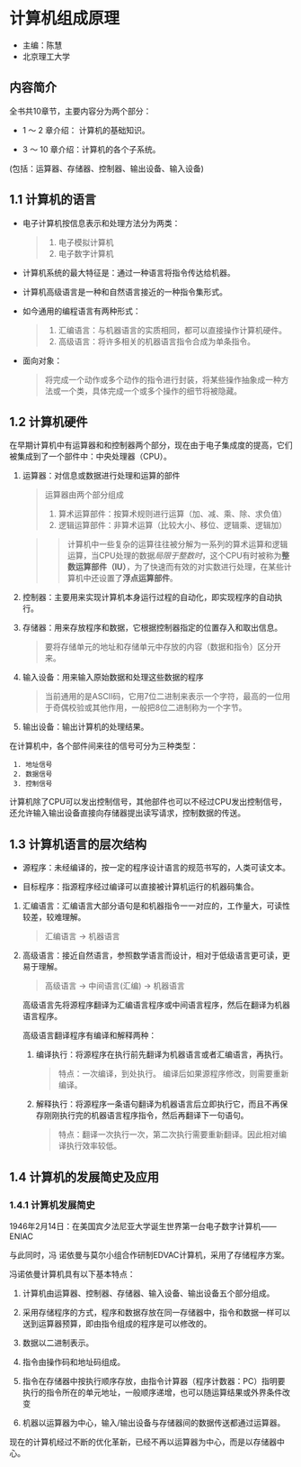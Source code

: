 # 计算机组成原理
- 主编：陈慧
- 北京理工大学

## 内容简介
  全书共10章节，主要内容分为两个部分：

  - 1 ～ 2 章介绍： 计算机的基础知识。

  - 3 ～ 10 章介绍：计算机的各个子系统。

  (包括：运算器、存储器、控制器、输出设备、输入设备)

## 1.1 计算机的语言

  - 电子计算机按信息表示和处理方法分为两类：
    > 1. 电子模拟计算机
    > 2. 电子数字计算机

  - 计算机系统的最大特征是：通过一种语言将指令传达给机器。

  - 计算机高级语言是一种和自然语言接近的一种指令集形式。

  - 如今通用的编程语言有两种形式：
    > 1. 汇编语言：与机器语言的实质相同，都可以直接操作计算机硬件。
    > 2. 高级语言：将许多相关的机器语言指令合成为单条指令。

  - 面向对象：
    > 将完成一个动作或多个动作的指令进行封装，将某些操作抽象成一种方法或一个类，具体完成一个或多个操作的细节将被隐藏。

## 1.2 计算机硬件
  在早期计算机中有运算器和和控制器两个部分，现在由于电子集成度的提高，它们被集成到了一个部件中：中央处理器（CPU）。
  
  1. 运算器：对信息或数据进行处理和运算的部件
      > 运算器由两个部分组成
      > 1. 算术运算部件：按算术规则进行运算（加、减、乘、除、求负值） 
      > 2. 逻辑运算部件：非算术运算（比较大小、移位、逻辑乘、逻辑加）

      >> 计算机中一些复杂的运算往往被分解为一系列的算术运算和逻辑运算，当CPU处理的数据*局限于整数时*，这个CPU有时被称为**整数运算部件（IU）**，为了快速而有效的对实数进行处理，在某些计算机中还设置了**浮点运算部件**。

  2. 控制器：主要用来实现计算机本身运行过程的自动化，即实现程序的自动执行。

  3. 存储器：用来存放程序和数据，它根据控制器指定的位置存入和取出信息。
      > 要将存储单元的地址和存储单元中存放的内容（数据和指令）区分开来。

  4. 输入设备：用来输入原始数据和处理这些数据的程序
      > 当前通用的是ASCII码，它用7位二进制来表示一个字符，最高的一位用于奇偶校验或其他作用，一般把8位二进制称为一个字节。

  5. 输出设备：输出计算机的处理结果。

  在计算机中，各个部件间来往的信号可分为三种类型：

     1. 地址信号
     2. 数据信号
     3. 控制信号

  计算机除了CPU可以发出控制信号，其他部件也可以不经过CPU发出控制信号，还允许输入输出设备直接向存储器提出读写请求，控制数据的传送。

## 1.3 计算机语言的层次结构
  - 源程序：未经编译的，按一定的程序设计语言的规范书写的，人类可读文本。

  - 目标程序：指源程序经过编译可以直接被计算机运行的机器码集合。
  
1. 汇编语言：汇编语言大部分语句是和机器指令一一对应的，工作量大，可读性较差，较难理解。
    > 汇编语言 -> 机器语言

2. 高级语言：接近自然语言，参照数学语言而设计，相对于低级语言更可读，更易于理解。
    > 高级语言 -> 中间语言(汇编) -> 机器语言

    高级语言先将源程序翻译为汇编语言程序或中间语言程序，然后在翻译为机器语言程序。

    高级语言翻译程序有编译和解释两种：

    1. 编译执行：将源程序在执行前先翻译为机器语言或者汇编语言，再执行。
        > 特点：一次编译，到处执行。 编译后如果源程序修改，则需要重新编译。

    2. 解释执行：将源程序一条语句翻译为机器语言后立即执行它，而且不再保存刚刚执行完的机器语言程序指令，然后再翻译下一句语句。
        > 特点：翻译一次执行一次，第二次执行需要重新翻译。因此相对编译执行效率较低。

## 1.4 计算机的发展简史及应用
### 1.4.1 计算机发展简史
  1946年2月14日：在美国宾夕法尼亚大学诞生世界第一台电子数字计算机——ENIAC

  与此同时，冯 诺依曼与莫尔小组合作研制EDVAC计算机，采用了存储程序方案。

  冯诺依曼计算机具有以下基本特点：

  1. 计算机由运算器、控制器、存储器、输入设备、输出设备五个部分组成。

  2. 采用存储程序的方式，程序和数据存放在同一存储器中，指令和数据一样可以送到运算器预算，即由指令组成的程序是可以修改的。

  3. 数据以二进制表示。

  4. 指令由操作码和地址码组成。

  5. 指令在存储器中按执行顺序存放，由指令计算器（程序计数器：PC）指明要执行的指令所在的单元地址，一般顺序递增，也可以随运算结果或外界条件改变

  6. 机器以运算器为中心，输入/输出设备与存储器间的数据传送都通过运算器。


  现在的计算机经过不断的优化革新，已经不再以运算器为中心，而是以存储器中心。




